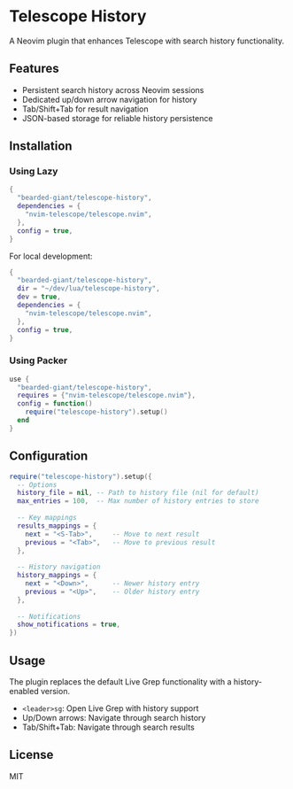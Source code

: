 # Telescope History

A Neovim plugin that enhances Telescope with search history functionality.

## Features

- Persistent search history across Neovim sessions
- Dedicated up/down arrow navigation for history
- Tab/Shift+Tab for result navigation
- JSON-based storage for reliable history persistence

## Installation

### Using Lazy

```lua
{
  "bearded-giant/telescope-history",
  dependencies = {
    "nvim-telescope/telescope.nvim",
  },
  config = true,
}
```

For local development:

```lua
{
  "bearded-giant/telescope-history",
  dir = "~/dev/lua/telescope-history",
  dev = true,
  dependencies = {
    "nvim-telescope/telescope.nvim",
  },
  config = true,
}
```

### Using Packer

```lua
use {
  "bearded-giant/telescope-history",
  requires = {"nvim-telescope/telescope.nvim"},
  config = function()
    require("telescope-history").setup()
  end
}
```

## Configuration

```lua
require("telescope-history").setup({
  -- Options
  history_file = nil, -- Path to history file (nil for default)
  max_entries = 100,  -- Max number of history entries to store
  
  -- Key mappings
  results_mappings = {
    next = "<S-Tab>",     -- Move to next result 
    previous = "<Tab>",   -- Move to previous result
  },
  
  -- History navigation 
  history_mappings = {
    next = "<Down>",      -- Newer history entry
    previous = "<Up>",    -- Older history entry
  },
  
  -- Notifications
  show_notifications = true,
})
```

## Usage

The plugin replaces the default Live Grep functionality with a history-enabled version.

- `<leader>sg`: Open Live Grep with history support
- Up/Down arrows: Navigate through search history
- Tab/Shift+Tab: Navigate through search results

## License

MIT